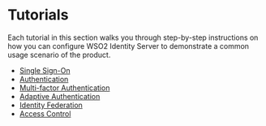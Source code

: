 # Tutorials

Each tutorial in this section walks you through step-by-step
instructions on how you can configure WSO2 Identity Server to
demonstrate a common usage scenario of the product.

-   [Single Sign-On](../../learn/adaptive-authentication/)
-   [Authentication](../../learn/logging-in-to-your-application-via-identity-server-using-facebook-credentials/)
-   [Multi-factor Authentication](../../learn/multi-factor-authentication)
-   [Adaptive Authentication](../../learn/adaptive-authentication/)
-   [Identity Federation](../../learn/identity-federation/)
-   [Access Control](../../learn/access-control/)


